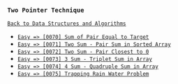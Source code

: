 ### `Two Pointer Technique`

[`Back to Data Structures and Algorithms`](../readme.md)

* [`Easy => [0070] Sum of Pair Equal to Target`]()
* [`Easy => [0071] Two Sum - Pair Sum in Sorted Array`]()
* [`Easy => [0072] Two Sum - Pair Closest to 0`]()
* [`Easy => [0073] 3 Sum - Triplet Sum in Array`]()
* [`Easy => [0074] 4 Sum - Quadruple Sum in Array`]()
* [`Easy => [0075] Trapping Rain Water Problem`]()

